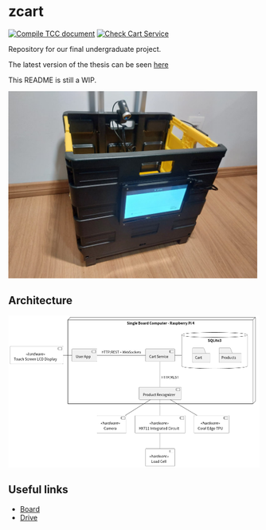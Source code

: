 # zcart

[![Compile TCC document](https://github.com/fsmiamoto/zcart/actions/workflows/compile_tcc.yaml/badge.svg?branch=master)](https://github.com/fsmiamoto/zcart/actions/workflows/compile_tcc.yaml)
[![Check Cart Service](https://github.com/fsmiamoto/zcart/actions/workflows/check_cart_service.yaml/badge.svg)](https://github.com/fsmiamoto/zcart/actions/workflows/check_cart_service.yaml)

Repository for our final undergraduate project.

The latest version of the thesis can be seen [here](https://zcart-tcc.s3.sa-east-1.amazonaws.com/latest.pdf)

This README is still a WIP.

<img src="./docs/tcc/images/cart.jpeg" width=500 />

## Architecture

<img src="./docs/diagrams/zCart.png" width=800/>

## Useful links
- [Board](https://github.com/fsmiamoto/zcart/projects/1)
- [Drive](https://drive.google.com/drive/folders/1tiI2ZUKdb-87AAcgF8CQZQdwKzWc4FmO?usp=sharing)

